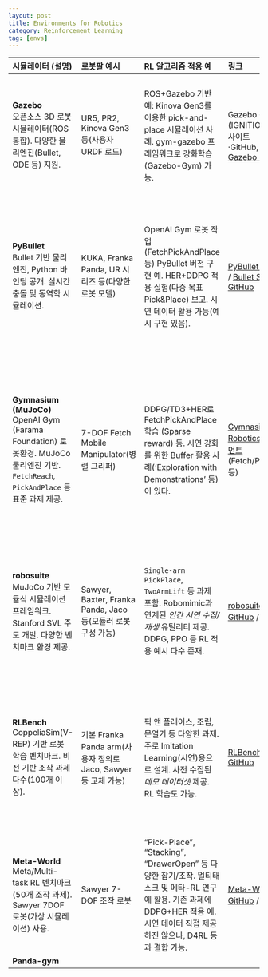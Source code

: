 ```yaml
---
layout: post
title: Environments for Robotics
category: Reinforcement Learning
tag: [envs]
---
```


| **시뮬레이터 (설명)**                                                                                                          | **로봇팔 예시**                                         | **RL 알고리즘 적용 예**                                                                                                                   | **링크**                                                                                                     | **장점 / 단점**                                                                                                                           |
| :---------------------------------------------------------------------------------------------------------------------- | :------------------------------------------------- | :--------------------------------------------------------------------------------------------------------------------------------- | :--------------------------------------------------------------------------------------------------------- | :------------------------------------------------------------------------------------------------------------------------------------ |
| **Gazebo**<br>오픈소스 3D 로봇 시뮬레이터(ROS 통합). 다양한 물리엔진(Bullet, ODE 등) 지원.                                                     | UR5, PR2, Kinova Gen3 등(사용자 URDF 로드)               | ROS+Gazebo 기반 예: Kinova Gen3를 이용한 pick-and-place 시뮬레이션 사례. gym-gazebo 프레임워크로 강화학습(Gazebo-Gym) 가능.                                  | Gazebo 공식(IGNITION) 사이트·GitHub, [ROS Gazebo Gym](https://github.com/rickstaa/ros-gazebo-gym)               | **장점:** 현실적 환경 모델링, 다양한 센서 모델, ROS 에코시스템. **단점:** 설정 복잡·무거움, RL 환경 구축 필요(기본 제공 안됨).                                                   |
| **PyBullet**<br>Bullet 기반 물리엔진, Python 바인딩 공개. 실시간 충돌 및 동역학 시뮬레이션.                                                      | KUKA, Franka Panda, UR 시리즈 등(다양한 로봇 모델)            | OpenAI Gym 로봇 작업(FetchPickAndPlace 등) PyBullet 버전 구현 예. HER+DDPG 적용 실험(다중 목표 Pick\&Place) 보고. 시연 데이터 활용 가능(예시 구현 있음).              | [PyBullet 공식](https://pybullet.org/) / [Bullet SDK GitHub](https://github.com/bulletphysics/bullet3)       | **장점:** 무료·경량·Python 인터페이스, GPU 가속 지원, 빠른 프로토타이핑. **단점:** MuJoCo보다 물리 정확도 낮음, 감지기 모델 한계, 상용 엔진 대비 기능 제한.                              |
| **Gymnasium (MuJoCo)**<br>OpenAI Gym (Farama Foundation) 로봇환경. MuJoCo 물리엔진 기반. `FetchReach`, `PickAndPlace` 등 표준 과제 제공. | 7-DOF Fetch Mobile Manipulator(병렬 그리퍼)             | DDPG/TD3+HER로 FetchPickAndPlace 학습 (Sparse reward) 등. 시연 강화를 위한 Buffer 활용 사례(‘Exploration with Demonstrations’ 등)이 있다.             | [Gymnasium-Robotics 도큐먼트](https://robotics.farama.org/) (Fetch/Panda 등)                                    | **장점:** 표준화된 로봇 과제(Reach, Push, Slide, Pick\&Place 등), 커뮤니티 활용도 높음. **단점:** MuJoCo 엔진 설치 필요(현재 오픈소스지만), 학습 시 리워드 설계 민감, 비주얼 센서 지원 한정. |
| **robosuite**<br>MuJoCo 기반 모듈식 시뮬레이션 프레임워크. Stanford SVL 주도 개발. 다양한 벤치마크 환경 제공.                                         | Sawyer, Baxter, Franka Panda, Jaco 등(모듈러 로봇 구성 가능) | `Single-arm PickPlace`, `TwoArmLift` 등 과제 포함. Robomimic과 연계된 *인간 시연 수집/재생* 유틸리티 제공. DDPG, PPO 등 RL 적용 예시 다수 존재.                    | [robosuite GitHub](https://github.com/ARISE-Initiative/robosuite)  / [문서](https://robosuite.ai/)           | **장점:** 다양한 로봇·과제, 시각·깊이 카메라 지원, 텍스처·조명 등 고품질 렌더링. **단점:** MuJoCo 필요, 초기 설정·러닝 커브 있음.                                                 |
| **RLBench**<br>CoppeliaSim(V-REP) 기반 로봇 학습 벤치마크. 비전 기반 조작 과제 다수(100개 이상).                                               | 기본 Franka Panda arm(사용자 정의로 Jaco, Sawyer 등 교체 가능)  | 픽 앤 플레이스, 조립, 문열기 등 다양한 과제. 주로 Imitation Learning(시연)용으로 설계. 사전 수집된 *데모 데이터셋* 제공. RL 학습도 가능.                                       | [RLBench GitHub](https://github.com/stepjam/RLBench)                                                       | **장점:** 방대한 작업 및 인간 시연 데이터 제공, 높은 자유도 환경, CV/로봇 연구활동 지원. **단점:** CoppeliaSim 설치 부담, 무거운 리소스, 실시간 학습 속도 느림.                            |
| **Meta-World**<br>Meta/Multi-task RL 벤치마크(50개 조작 과제). Sawyer 7DOF 로봇(가상 시뮬레이션) 사용.                                      | Sawyer 7-DOF 조작 로봇                                 | “Pick-Place”, “Stacking”, “DrawerOpen” 등 다양한 잡기/조작. 멀티태스크 및 메타-RL 연구에 활용. 기존 과제에 DDPG+HER 적용 예. 시연 데이터 직접 제공하진 않으나, D4RL 등과 결합 가능. | [Meta-World GitHub](https://github.com/Farama-Foundation/Metaworld) / [문서](https://metaworld.farama.org/)  | **장점:** 작업 다양성(50개), Meta/Multi-RL 연구 벤치마크. **단점:** 특정 로봇(가상 Sawyer) 한정, MuJoCo 필요.                                                   |
| **Panda-gym**                                |                                 |        |        |                                               |




